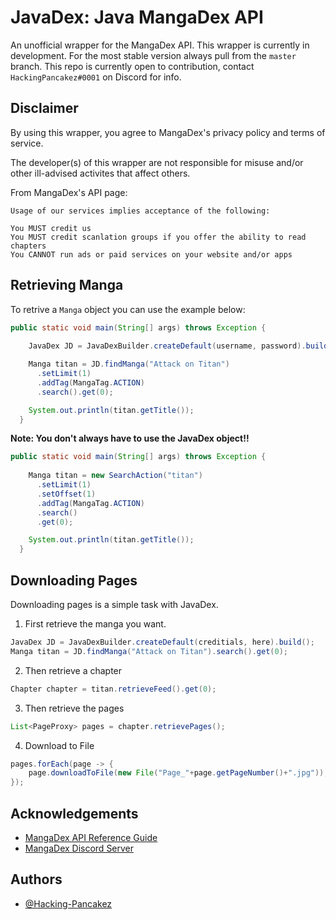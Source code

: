 
# JavaDex: Java MangaDex API

An unofficial wrapper for the MangaDex API. This wrapper is currently in development. For the most stable version always pull from the `master` branch. This repo is currently open to contribution, contact `HackingPancakez#0001` on Discord for info.


## Disclaimer
By using this wrapper, you agree to MangaDex's privacy policy and terms of service.

The developer(s) of this wrapper are not responsible for misuse and/or other ill-advised activites that affect others.

From MangaDex's API page:
 ```
Usage of our services implies acceptance of the following:

You MUST credit us
You MUST credit scanlation groups if you offer the ability to read chapters
You CANNOT run ads or paid services on your website and/or apps 
```
## Retrieving Manga
To retrive a `Manga` object you can use the example below:
```java
public static void main(String[] args) throws Exception {
    
    JavaDex JD = JavaDexBuilder.createDefault(username, password).build();

    Manga titan = JD.findManga("Attack on Titan")
      .setLimit(1)
      .addTag(MangaTag.ACTION)
      .search().get(0);

    System.out.println(titan.getTitle());
  }
  ```
**Note: You don't always have to use the JavaDex object!!**

```java
public static void main(String[] args) throws Exception {
    
    Manga titan = new SearchAction("titan")
      .setLimit(1)
      .setOffset(1)
      .addTag(MangaTag.ACTION)
      .search()
      .get(0);

    System.out.println(titan.getTitle());
  }
  ```
## Downloading Pages
Downloading pages is a simple task with JavaDex.
1. First retrieve the manga you want.
```java 
JavaDex JD = JavaDexBuilder.createDefault(creditials, here).build();
Manga titan = JD.findManga("Attack on Titan").search().get(0);
```
2. Then retrieve a chapter
```java
Chapter chapter = titan.retrieveFeed().get(0);
```
3. Then retrieve the pages
```java 
List<PageProxy> pages = chapter.retrievePages();
```
4. Download to File
```java
pages.forEach(page -> {
    page.downloadToFile(new File("Page_"+page.getPageNumber()+".jpg"));
});
```

## Acknowledgements

 - [MangaDex API Reference Guide](https://api.mangadex.org/docs/swagger.html)
 - [MangaDex Discord Server](https://discord.gg/mangadex)
## Authors

- [@Hacking-Pancakez](https://github.com/Hacking-Pancakez)

